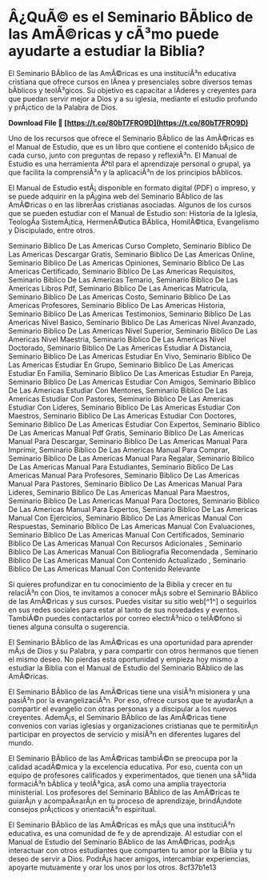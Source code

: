 
 
# Â¿QuÃ© es el Seminario BÃ­blico de las AmÃ©ricas y cÃ³mo puede ayudarte a estudiar la Biblia?
 
El Seminario BÃ­blico de las AmÃ©ricas es una instituciÃ³n educativa cristiana que ofrece cursos en lÃ­nea y presenciales sobre diversos temas bÃ­blicos y teolÃ³gicos. Su objetivo es capacitar a lÃ­deres y creyentes para que puedan servir mejor a Dios y a su iglesia, mediante el estudio profundo y prÃ¡ctico de la Palabra de Dios.
 
**Download File 🌟 [https://t.co/80bT7FRO9D](https://t.co/80bT7FRO9D)**


 
Uno de los recursos que ofrece el Seminario BÃ­blico de las AmÃ©ricas es el Manual de Estudio, que es un libro que contiene el contenido bÃ¡sico de cada curso, junto con preguntas de repaso y reflexiÃ³n. El Manual de Estudio es una herramienta Ãºtil para el aprendizaje personal o grupal, ya que facilita la comprensiÃ³n y la aplicaciÃ³n de los principios bÃ­blicos.
 
El Manual de Estudio estÃ¡ disponible en formato digital (PDF) o impreso, y se puede adquirir en la pÃ¡gina web del Seminario BÃ­blico de las AmÃ©ricas o en las librerÃ­as cristianas asociadas. Algunos de los cursos que se pueden estudiar con el Manual de Estudio son: Historia de la Iglesia, TeologÃ­a SistemÃ¡tica, HermenÃ©utica BÃ­blica, HomilÃ©tica, Evangelismo y Discipulado, entre otros.
 
Seminario Biblico De Las Americas Curso Completo,  Seminario Biblico De Las Americas Descargar Gratis,  Seminario Biblico De Las Americas Online,  Seminario Biblico De Las Americas Opiniones,  Seminario Biblico De Las Americas Certificado,  Seminario Biblico De Las Americas Requisitos,  Seminario Biblico De Las Americas Temario,  Seminario Biblico De Las Americas Libros Pdf,  Seminario Biblico De Las Americas Matricula,  Seminario Biblico De Las Americas Costo,  Seminario Biblico De Las Americas Profesores,  Seminario Biblico De Las Americas Historia,  Seminario Biblico De Las Americas Testimonios,  Seminario Biblico De Las Americas Nivel Basico,  Seminario Biblico De Las Americas Nivel Avanzado,  Seminario Biblico De Las Americas Nivel Superior,  Seminario Biblico De Las Americas Nivel Maestria,  Seminario Biblico De Las Americas Nivel Doctorado,  Seminario Biblico De Las Americas Estudiar A Distancia,  Seminario Biblico De Las Americas Estudiar En Vivo,  Seminario Biblico De Las Americas Estudiar En Grupo,  Seminario Biblico De Las Americas Estudiar En Familia,  Seminario Biblico De Las Americas Estudiar En Pareja,  Seminario Biblico De Las Americas Estudiar Con Amigos,  Seminario Biblico De Las Americas Estudiar Con Mentores,  Seminario Biblico De Las Americas Estudiar Con Pastores,  Seminario Biblico De Las Americas Estudiar Con Lideres,  Seminario Biblico De Las Americas Estudiar Con Maestros,  Seminario Biblico De Las Americas Estudiar Con Doctores,  Seminario Biblico De Las Americas Estudiar Con Expertos,  Seminario Biblico De Las Americas Manual Pdf Gratis,  Seminario Biblico De Las Americas Manual Para Descargar,  Seminario Biblico De Las Americas Manual Para Imprimir,  Seminario Biblico De Las Americas Manual Para Comprar,  Seminario Biblico De Las Americas Manual Para Regalar,  Seminario Biblico De Las Americas Manual Para Estudiantes,  Seminario Biblico De Las Americas Manual Para Profesores,  Seminario Biblico De Las Americas Manual Para Pastores,  Seminario Biblico De Las Americas Manual Para Lideres,  Seminario Biblico De Las Americas Manual Para Maestros,  Seminario Biblico De Las Americas Manual Para Doctores,  Seminario Biblico De Las Americas Manual Para Expertos,  Seminario Biblico De Las Americas Manual Con Ejercicios,  Seminario Biblico De Las Americas Manual Con Respuestas,  Seminario Biblico De Las Americas Manual Con Evaluaciones,  Seminario Biblico De Las Americas Manual Con Certificados,  Seminario Biblico De Las Americas Manual Con Recursos Adicionales ,  Seminario Biblico De Las Americas Manual Con Bibliografia Recomendada ,  Seminario Biblico De Las Americas Manual Con Contenido Actualizado ,  Seminario Biblico De Las Americas Manual Con Contenido Relevante
 
Si quieres profundizar en tu conocimiento de la Biblia y crecer en tu relaciÃ³n con Dios, te invitamos a conocer mÃ¡s sobre el Seminario BÃ­blico de las AmÃ©ricas y sus cursos. Puedes visitar su sitio web[^1^] o seguirlos en sus redes sociales para estar al tanto de sus novedades y eventos. TambiÃ©n puedes contactarlos por correo electrÃ³nico o telÃ©fono si tienes alguna consulta o sugerencia.
 
El Seminario BÃ­blico de las AmÃ©ricas es una oportunidad para aprender mÃ¡s de Dios y su Palabra, y para compartir con otros hermanos que tienen el mismo deseo. No pierdas esta oportunidad y empieza hoy mismo a estudiar la Biblia con el Manual de Estudio del Seminario BÃ­blico de las AmÃ©ricas.
  
El Seminario BÃ­blico de las AmÃ©ricas tiene una visiÃ³n misionera y una pasiÃ³n por la evangelizaciÃ³n. Por eso, ofrece cursos que te ayudarÃ¡n a compartir el evangelio con otras personas y a discipular a los nuevos creyentes. AdemÃ¡s, el Seminario BÃ­blico de las AmÃ©ricas tiene convenios con varias iglesias y organizaciones cristianas que te permitirÃ¡n participar en proyectos de servicio y misiÃ³n en diferentes lugares del mundo.
 
El Seminario BÃ­blico de las AmÃ©ricas tambiÃ©n se preocupa por la calidad acadÃ©mica y la excelencia educativa. Por eso, cuenta con un equipo de profesores calificados y experimentados, que tienen una sÃ³lida formaciÃ³n bÃ­blica y teolÃ³gica, asÃ­ como una amplia trayectoria ministerial. Los profesores del Seminario BÃ­blico de las AmÃ©ricas te guiarÃ¡n y acompaÃ±arÃ¡n en tu proceso de aprendizaje, brindÃ¡ndote consejos prÃ¡cticos y orientaciÃ³n espiritual.
 
El Seminario BÃ­blico de las AmÃ©ricas es mÃ¡s que una instituciÃ³n educativa, es una comunidad de fe y de aprendizaje. Al estudiar con el Manual de Estudio del Seminario BÃ­blico de las AmÃ©ricas, podrÃ¡s interactuar con otros estudiantes que comparten tu amor por la Biblia y tu deseo de servir a Dios. PodrÃ¡s hacer amigos, intercambiar experiencias, apoyarte mutuamente y orar los unos por los otros.
 8cf37b1e13
 
